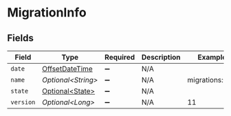 # MigrationInfo


## Fields

| Field                                                                                     | Type                                                                                      | Required                                                                                  | Description                                                                               | Example                                                                                   |
| ----------------------------------------------------------------------------------------- | ----------------------------------------------------------------------------------------- | ----------------------------------------------------------------------------------------- | ----------------------------------------------------------------------------------------- | ----------------------------------------------------------------------------------------- |
| `date`                                                                                    | [OffsetDateTime](https://docs.oracle.com/javase/8/docs/api/java/time/OffsetDateTime.html) | :heavy_minus_sign:                                                                        | N/A                                                                                       |                                                                                           |
| `name`                                                                                    | *Optional\<String>*                                                                       | :heavy_minus_sign:                                                                        | N/A                                                                                       | migrations:001                                                                            |
| `state`                                                                                   | [Optional\<State>](../../models/shared/State.md)                                          | :heavy_minus_sign:                                                                        | N/A                                                                                       |                                                                                           |
| `version`                                                                                 | *Optional\<Long>*                                                                         | :heavy_minus_sign:                                                                        | N/A                                                                                       | 11                                                                                        |